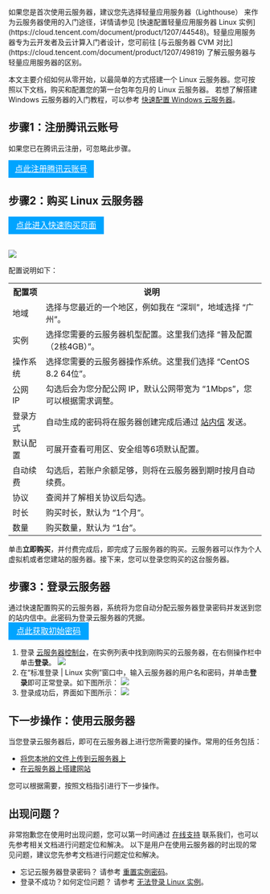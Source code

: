 <dx-alert infotype="explain" title="">
如果您是首次使用云服务器，建议您先选择轻量应用服务器（Lighthouse） 来作为云服务器使用的入门途径，详情请参见 [快速配置轻量应用服务器 Linux 实例](https://cloud.tencent.com/document/product/1207/44548)。轻量应用服务器专为云开发者及云计算入门者设计，您可前往 [与云服务器 CVM 对比](https://cloud.tencent.com/document/product/1207/49819) 了解云服务器与轻量应用服务器的区别。
</dx-alert>

本文主要介绍如何从零开始，以最简单的方式搭建一个 Linux 云服务器。您可按照以下文档，购买和配置您的第一台包年包月的 Linux 云服务器。
若想了解搭建 Windows 云服务器的入门教程，可以参考 [快速配置 Windows 云服务器](https://cloud.tencent.com/document/product/213/2764)。

## 步骤1：注册腾讯云账号
如果您已在腾讯云注册，可忽略此步骤。
<div style="background-color:#00A4FF; width: 170px; height: 35px; line-height:35px; text-align:center;"><a href="https://cloud.tencent.com/register?s_url=https%3A%2F%2Fcloud.tencent.com%2F" target="_blank"  style="color: white; font-size:16px;">点此注册腾讯云账号</a></div>

## 步骤2：购买 Linux 云服务器

<div style="background-color:#00A4FF; width: 190px; height: 35px; line-height:35px; text-align:center;"><a href="https://buy.cloud.tencent.com/cvm?tab=lite" target="_blank"  style="color: white; font-size:16px;">点此进入快速购买页面</a></div>
</br>

![](https://qcloudimg.tencent-cloud.cn/raw/a58a744f2aad1103cd09263b6efbf573.png)

配置说明如下：
<table>
<tr>
<th>配置项</th>
<th>说明</th>
</tr>
<tr>
<td>地域</td>
<td>选择与您最近的一个地区，例如我在 “深圳”，地域选择 “广州”。</td>
</tr>
<tr>
<td>实例</td>
<td>选择您需要的云服务器机型配置。这里我们选择 “普及配置（2核4GB）”。 </td>
</tr>
<tr>
<td>操作系统</td>
<td>选择您需要的云服务器操作系统。这里我们选择 “CentOS 8.2 64位”。</td>
</tr>
<tr>
<td>公网 IP</td>
<td>勾选后会为您分配公网 IP，默认公网带宽为 “1Mbps”，您可以根据需求调整。</td>
</tr>
<tr>
<td>登录方式</td>
<td>自动生成的密码将在服务器创建完成后通过 <a href="https://console.cloud.tencent.com/message">站内信</a> 发送。</td>
</tr>
<tr>
<td>默认配置</td>
<td>可展开查看可用区、安全组等6项默认配置。</td>
</tr>
<tr>
<td>自动续费</td>
<td>勾选后，若账户余额足够，则将在云服务器到期时按月自动续费。</td>
</tr>
<tr>
<td>协议</td>
<td>查阅并了解相关协议后勾选。</td>
</tr>
<tr>
<td>时长</td>
<td>购买时长，默认为 “1个月”。</td>
</tr>
<tr>
<td>数量</td>
<td>购买数量，默认为 “1台”。</td>
</tr>
</table>

单击**立即购买**，并付费完成后，即完成了云服务器的购买。云服务器可以作为个人虚拟机或者您建站的服务器。接下来，您可以登录您购买的这台服务器。


## 步骤3：登录云服务器



<dx-alert infotype="notice" title="">
通过快速配置购买的云服务器，系统将为您自动分配云服务器登录密码并发送到您的站内信中。此密码为登录云服务器的凭据。<div style="background-color:#00A4FF; width: 160px; height: 35px; line-height:35px; text-align:center;"><a href="https://console.cloud.tencent.com/message" target="_blank"  style="color: white; font-size:16px;">点此获取初始密码</a></div>
</dx-alert>


1. 登录 [云服务器控制台](https://console.cloud.tencent.com/cvm)，在实例列表中找到刚购买的云服务器，在右侧操作栏中单击**登录**。
![](https://main.qcloudimg.com/raw/47fe5103be8ae1a5d08bf2f0c962ef14.png)
2. 在“标准登录 | Linux 实例”窗口中，输入云服务器的用户名和密码，并单击**登录**即可正常登录。如下图所示：
![](https://main.qcloudimg.com/raw/ddd85a45a55eac09c988c5c52be4f818.png)
3. 登录成功后，界面如下图所示：
![](https://qcloudimg.tencent-cloud.cn/raw/c6fad14fa151973fd433bd8681451ae8.png)


## 下一步操作：使用云服务器
当您登录云服务器后，即可在云服务器上进行您所需要的操作。常用的任务包括：
- [将您本地的文件上传到云服务器上](https://cloud.tencent.com/document/product/213/39138)
- [在云服务器上搭建网站](https://cloud.tencent.com/document/product/213/39130)

您可以根据需要，按照文档指引进行下一步操作。

## 出现问题？
非常抱歉您在使用时出现问题，您可以第一时间通过 [在线支持](https://cloud.tencent.com/online-service?from=doc_213) 联系我们，也可以先参考相关文档进行问题定位和解决。
以下是用户在使用云服务器的时出现的常见问题，建议您先参考文档进行问题定位和解决。
- 忘记云服务器登录密码？
请参考 [重置实例密码](https://cloud.tencent.com/document/product/213/16566)。
- 登录不成功？如何定位问题？
请参考 [无法登录 Linux 实例](https://cloud.tencent.com/document/product/213/35574)。


